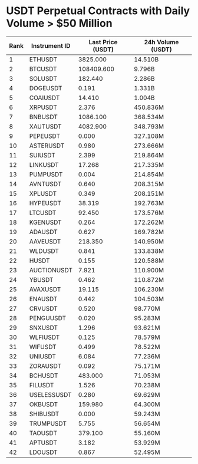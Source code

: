 # USDT Perpetual Contracts with Daily Volume > $50 Million

| Rank | Instrument ID | Last Price (USDT) | 24h Volume (USDT) |
|------|---------------|-------------------|-------------------|
| 1 | ETHUSDT | 3825.000 | 14.510B |
| 2 | BTCUSDT | 108409.600 | 9.796B |
| 3 | SOLUSDT | 182.440 | 2.286B |
| 4 | DOGEUSDT | 0.191 | 1.331B |
| 5 | COAIUSDT | 14.410 | 1.004B |
| 6 | XRPUSDT | 2.376 | 450.836M |
| 7 | BNBUSDT | 1086.100 | 368.534M |
| 8 | XAUTUSDT | 4082.900 | 348.793M |
| 9 | PEPEUSDT | 0.000 | 327.108M |
| 10 | ASTERUSDT | 0.980 | 273.666M |
| 11 | SUIUSDT | 2.399 | 219.864M |
| 12 | LINKUSDT | 17.268 | 217.335M |
| 13 | PUMPUSDT | 0.004 | 214.854M |
| 14 | AVNTUSDT | 0.640 | 208.315M |
| 15 | XPLUSDT | 0.349 | 208.151M |
| 16 | HYPEUSDT | 38.319 | 192.763M |
| 17 | LTCUSDT | 92.450 | 173.576M |
| 18 | KGENUSDT | 0.264 | 172.262M |
| 19 | ADAUSDT | 0.627 | 169.782M |
| 20 | AAVEUSDT | 218.350 | 140.950M |
| 21 | WLDUSDT | 0.841 | 133.838M |
| 22 | HUSDT | 0.155 | 120.588M |
| 23 | AUCTIONUSDT | 7.921 | 110.900M |
| 24 | YBUSDT | 0.462 | 110.872M |
| 25 | AVAXUSDT | 19.115 | 106.230M |
| 26 | ENAUSDT | 0.442 | 104.503M |
| 27 | CRVUSDT | 0.520 | 98.770M |
| 28 | PENGUUSDT | 0.020 | 95.283M |
| 29 | SNXUSDT | 1.296 | 93.621M |
| 30 | WLFIUSDT | 0.125 | 78.579M |
| 31 | WIFUSDT | 0.499 | 78.522M |
| 32 | UNIUSDT | 6.084 | 77.236M |
| 33 | ZORAUSDT | 0.092 | 75.171M |
| 34 | BCHUSDT | 483.000 | 71.053M |
| 35 | FILUSDT | 1.526 | 70.238M |
| 36 | USELESSUSDT | 0.280 | 69.629M |
| 37 | OKBUSDT | 159.980 | 64.300M |
| 38 | SHIBUSDT | 0.000 | 59.243M |
| 39 | TRUMPUSDT | 5.755 | 56.654M |
| 40 | TAOUSDT | 379.100 | 55.160M |
| 41 | APTUSDT | 3.182 | 53.929M |
| 42 | LDOUSDT | 0.867 | 52.495M |
